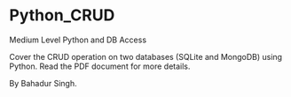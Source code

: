 # Python_CRUD
Medium Level Python and DB Access

Cover the CRUD operation on two databases (SQLite and MongoDB) using Python. 
Read the PDF document for more details.

By Bahadur Singh. 
